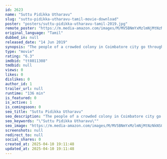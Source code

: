 ```yaml
---
id: 2623
name: "Suttu Pidikka Utharavu"
slug: "suttu-pidikka-utharavu-tamil-movie-download"
poster: "posters/suttu-pidikka-utharavu-tamil-2019.jpg"
remote_poster: "https://m.media-amazon.com/images/M/MV5BNmYxMzlmNjMtNzNkNS00ZDZiLThjNjMtNGYxMWM0MGM4OTYwXkEyXkFqcGdeQXVyMTEzNzg0Mjkx._V1_SX300.jpg"
original_language: "Tamil"
dubbed_in: null
released_date: "14 Jun 2019"
synopsis: "The people of a crowded colony in Coimbatore city go through a hard time as a few heavily armed criminals enter the place when they try to escape from the cops."
type: "movie"
rating: "6.3"
imdbid: "tt8011308"
tmdbid: null
views: 0
likes: 0
dislikes: 0
author_id: 1
trailer_url: null
runtime: "136 min"
is_featured: 0
is_active: 1
is_comingsoon: 0
seo_title: "Suttu Pidikka Utharavu"
seo_description: "The people of a crowded colony in Coimbatore city go through a hard time as a few heavily armed criminals enter the place when they try to escape from the cops."
seo_keywords: "\"Suttu Pidikka Utharavu\""
seo_image: "https://m.media-amazon.com/images/M/MV5BNmYxMzlmNjMtNzNkNS00ZDZiLThjNjMtNGYxMWM0MGM4OTYwXkEyXkFqcGdeQXVyMTEzNzg0Mjkx._V1_SX300.jpg"
screenshots: null
redirect_to: null
social_shares: 0
created_at: 2025-04-10 19:11:48
updated_at: 2025-04-10 19:11:48
---
```


